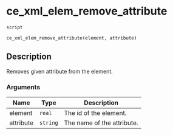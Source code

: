 # ce_xml_elem_remove_attribute
`script`
```gml
ce_xml_elem_remove_attribute(element, attribute)
```

## Description
Removes given attribute from the element.

### Arguments
| Name | Type | Description |
| ---- | ---- | ----------- |
| element | `real` | The id of the element. |
| attribute | `string` | The name of the attribute. |